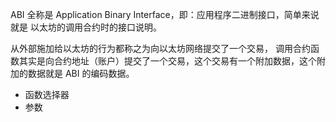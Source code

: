 ABI 全称是 Application Binary Interface，即：应用程序二进制接口，简单来说就是 以太坊的调用合约时的接口说明。

从外部施加给以太坊的行为都称之为向以太坊网络提交了一个交易， 调用合约函数其实是向合约地址（账户）提交了一个交易，这个交易有一个附加数据，这个附加的数据就是 ABI 的编码数据。

* 函数选择器
* 参数



